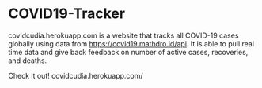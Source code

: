 # COVID19-Tracker
covidcudia.herokuapp.com is a website that tracks all COVID-19 cases globally using data from https://covid19.mathdro.id/api. It is able to pull real time data and give back feedback on number of active cases, recoveries, and deaths.

Check it out! covidcudia.herokuapp.com/

